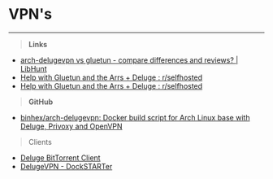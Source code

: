 # VPN's
___
> **Links**
- [arch-delugevpn vs gluetun - compare differences and reviews? | LibHunt](https://www.libhunt.com/compare-arch-delugevpn-vs-gluetun)
- [Help with Gluetun and the Arrs + Deluge : r/selfhosted](https://www.reddit.com/r/selfhosted/comments/13omr3s/help_with_gluetun_and_the_arrs_deluge/)
- [Help with Gluetun and the Arrs + Deluge : r/selfhosted](https://www.reddit.com/r/selfhosted/comments/13omr3s/help_with_gluetun_and_the_arrs_deluge/)

>**GitHub**
- [binhex/arch-delugevpn: Docker build script for Arch Linux base with Deluge, Privoxy and OpenVPN](https://github.com/binhex/arch-delugevpn?tab=readme-ov-file)

>Clients
- [Deluge BitTorrent Client](https://deluge-torrent.org/)
- [DelugeVPN - DockSTARTer](https://dockstarter.com/apps/delugevpn/#installsetup)